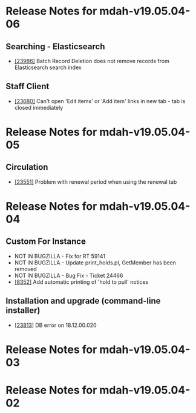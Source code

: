 
# Release Notes for mdah-v19.05.04-06

## Searching - Elasticsearch

- [[23986]](http://bugs.koha-community.org/bugzilla3/show_bug.cgi?id=23986) Batch Record Deletion does not remove records from Elasticsearch search index

## Staff Client

- [[23680]](http://bugs.koha-community.org/bugzilla3/show_bug.cgi?id=23680) Can't open 'Edit items' or 'Add item' links in new tab - tab is closed immediately



# Release Notes for mdah-v19.05.04-05

## Circulation

- [[23551]](http://bugs.koha-community.org/bugzilla3/show_bug.cgi?id=23551) Problem with renewal period when using the renewal tab



# Release Notes for mdah-v19.05.04-04

## Custom For Instance

- NOT IN BUGZILLA - Fix for RT 59141
- NOT IN BUGZILLA - Update print_holds.pl, GetMember has been removed
- NOT IN BUGZILLA - Bug Fix - Ticket 24466
- [[8352]](http://bugs.koha-community.org/bugzilla3/show_bug.cgi?id=8352) Add automatic printing of 'hold to pull' notices

## Installation and upgrade (command-line installer)

- [[23813]](http://bugs.koha-community.org/bugzilla3/show_bug.cgi?id=23813) DB error on 18.12.00.020



# Release Notes for mdah-v19.05.04-03



# Release Notes for mdah-v19.05.04-02


